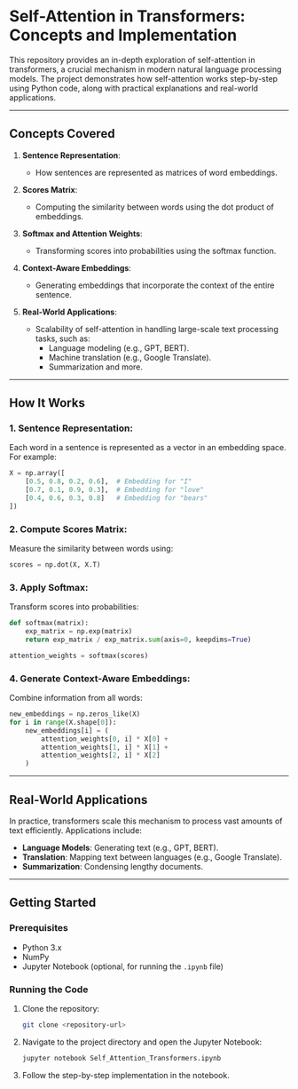 # Self-Attention in Transformers: Concepts and Implementation

This repository provides an in-depth exploration of self-attention in transformers, a crucial mechanism in modern natural language processing models. The project demonstrates how self-attention works step-by-step using Python code, along with practical explanations and real-world applications.

---

## Concepts Covered

1. **Sentence Representation**:
   - How sentences are represented as matrices of word embeddings.

2. **Scores Matrix**:
   - Computing the similarity between words using the dot product of embeddings.

3. **Softmax and Attention Weights**:
   - Transforming scores into probabilities using the softmax function.

4. **Context-Aware Embeddings**:
   - Generating embeddings that incorporate the context of the entire sentence.

5. **Real-World Applications**:
   - Scalability of self-attention in handling large-scale text processing tasks, such as:
     - Language modeling (e.g., GPT, BERT).
     - Machine translation (e.g., Google Translate).
     - Summarization and more.

---



## How It Works

### 1. **Sentence Representation**:
Each word in a sentence is represented as a vector in an embedding space. For example:

```python
X = np.array([
    [0.5, 0.8, 0.2, 0.6],  # Embedding for "I"
    [0.7, 0.1, 0.9, 0.3],  # Embedding for "love"
    [0.4, 0.6, 0.3, 0.8]   # Embedding for "bears"
])
```

### 2. **Compute Scores Matrix**:
Measure the similarity between words using:

```python
scores = np.dot(X, X.T)
```

### 3. **Apply Softmax**:
Transform scores into probabilities:

```python
def softmax(matrix):
    exp_matrix = np.exp(matrix)
    return exp_matrix / exp_matrix.sum(axis=0, keepdims=True)

attention_weights = softmax(scores)
```

### 4. **Generate Context-Aware Embeddings**:
Combine information from all words:

```python
new_embeddings = np.zeros_like(X)
for i in range(X.shape[0]):
    new_embeddings[i] = (
        attention_weights[0, i] * X[0] +
        attention_weights[1, i] * X[1] +
        attention_weights[2, i] * X[2]
    )
```

---

## Real-World Applications

In practice, transformers scale this mechanism to process vast amounts of text efficiently. Applications include:

- **Language Models**: Generating text (e.g., GPT, BERT).
- **Translation**: Mapping text between languages (e.g., Google Translate).
- **Summarization**: Condensing lengthy documents.

---

## Getting Started

### Prerequisites
- Python 3.x
- NumPy
- Jupyter Notebook (optional, for running the `.ipynb` file)

### Running the Code
1. Clone the repository:
   ```bash
   git clone <repository-url>
   ```
2. Navigate to the project directory and open the Jupyter Notebook:
   ```bash
   jupyter notebook Self_Attention_Transformers.ipynb
   ```
3. Follow the step-by-step implementation in the notebook.
